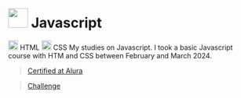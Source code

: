 # <img src="https://cdn.jsdelivr.net/gh/devicons/devicon@latest/icons/javascript/javascript-original.svg" width="40" height="40"/> Javascript
<img src="https://cdn.jsdelivr.net/gh/devicons/devicon@latest/icons/html5/html5-original-wordmark.svg" width="20" height="20"/> HTML <img src="https://cdn.jsdelivr.net/gh/devicons/devicon@latest/icons/css3/css3-original-wordmark.svg" width="20" height="20"/> CSS
My studies on Javascript.
I took a basic Javascript course with HTM and CSS between February and March 2024.
> [Certified at Alura](https://cursos.alura.com.br/user/marcelo-capybird/fullCertificate/1be3bc32e6564055d5ca3e5a354acbef)

> [Challenge](https://marceloc4rdoso.github.io/decodificador)


